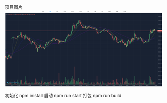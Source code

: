 项目图片
![Image text](https://raw.githubusercontent.com/657797068/tradingview-nuxt-socket/master/assets/img/011BCD27-DD67-452b-B29E-E4E103974358.png)

初始化 
npm inistall
启动 
npm run start
打包
npm run build
